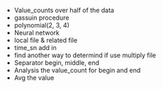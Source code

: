 - Value_counts over half of the data
- gassuin procedure
- polynomial(2, 3, 4)
- Neural network
- local file & related file
- time_sn add in
- find another way to determind if use multiply file
- Separator begin, middle, end
- Analysis the value_count for begin and end
- Avg the value